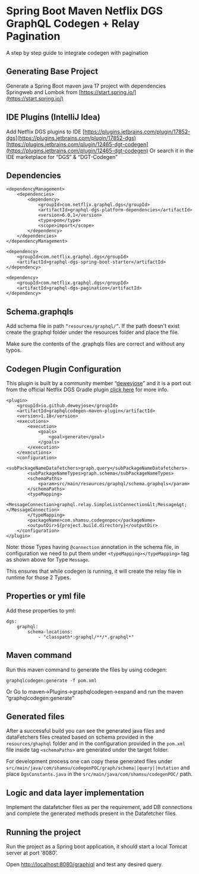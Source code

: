 # Spring Boot Maven Netflix DGS GraphQL Codegen + Relay Pagination

A step by step guide to integrate codegen with pagination

## Generating Base Project

Generate a Spring Boot maven java 17 project with dependencies Springweb and Lombok from [https://start.spring.io/](https://start.spring.io/)

## IDE Plugins (IntelliJ Idea)

Add Netflix DGS plugins to IDE
[https://plugins.jetbrains.com/plugin/17852-dgs](https://plugins.jetbrains.com/plugin/17852-dgs)
[https://plugins.jetbrains.com/plugin/12465-dgt-codegen](https://plugins.jetbrains.com/plugin/12465-dgt-codegen)
Or search it in the IDE marketplace for “DGS” & “DGT-Codegen”

## Dependencies

    <dependencyManagement>
	    <dependencies>
		    <dependency>
			    <groupId>com.netflix.graphql.dgs</groupId>
			    <artifactId>graphql-dgs-platform-dependencies</artifactId>
			    <version>6.0.1</version>
			    <type>pom</type>
			    <scope>import</scope>
		    </dependency>
	    </dependencies>
    </dependencyManagement>

    <dependency>
	    <groupId>com.netflix.graphql.dgs</groupId>
	    <artifactId>graphql-dgs-spring-boot-starter</artifactId>
    </dependency>

    <dependency>
	    <groupId>com.netflix.graphql.dgs</groupId>
	    <artifactId>graphql-dgs-pagination</artifactId>
    </dependency>

## Schema.graphqls

Add schema file in path `“resources/graphql/”`. If the path doesn't exist create the graphql folder under the resources folder and place the file.

Make sure the contents of the .graphqls files are correct and without any typos.

## Codegen Plugin Configuration

This plugin is built by a community member “[deweyjose](https://github.com/deweyjose/graphqlcodegen)” and it is a port out from the official Netflix DGS Gradle plugin [click here](https://netflix.github.io/dgs/generating-code-from-schema/) for more info.

    <plugin>
	    <groupId>io.github.deweyjose</groupId>
	    <artifactId>graphqlcodegen-maven-plugin</artifactId>
	    <version>1.18</version>
	    <executions>
		    <execution>
			    <goals>
				    <goal>generate</goal>
			    </goals>
		    </execution>
	    </executions>
	    <configuration>
		    <subPackageNameDatafetchers>graph.query</subPackageNameDatafetchers>
		    <subPackageNameTypes>graph.schema</subPackageNameTypes>
		    <schemaPaths>
			    <param>src/main/resources/graphql/schema.graphqls</param>
		    </schemaPaths>
		    <typeMapping>
			    <MessageConnection>graphql.relay.SimpleListConnection&lt;Message&gt;</MessageConnection>
		    </typeMapping>
		    <packageName>com.shamsu.codegenpoc</packageName>
		    <outputDir>${project.build.directory}</outputDir>
	    </configuration>
    </plugin>

Note: those Types having `@connection` annotation in the schema file, in configuration we need to put them under `<typeMapping></typeMapping>` tag as shown above for Type `Message`.

This ensures that while codegen is running, it will create the relay file in runtime for those 2 Types.

## Properties or yml file

Add these properties to yml:

    dgs:
    	graphql:
    		schema-locations:
    			- "classpath*:graphql/**/*.graphql*"

## Maven command

Run this maven command to generate the files by using codegen:

    graphqlcodegen:generate -f pom.xml

Or
Go to maven->Plugins->graphqlcodegen->expand and run the maven “graphqlcodegen:generate”

## Generated files

After a successful build you can see the generated java files and dataFetchers files created based on schema provided in the `resources/ghaphql` folder and in the configuration provided in the `pom.xml` file inside tag `<schemaPaths>` are generated under the target folder.

For development process one can copy these generated files under `src/main/java/com/shamsu/codegenPOC/graph/schema||query||mutation` and place `DgsConstants.java` in the `src/main/java/com/shamsu/codegenPOC/` path.

## Logic and data layer implementation


Implement the datafetcher files as per the requirement, add DB connections and complete the generated methods present in the Datafetcher files.

## Running the project

Run the project as a Spring boot application, it should start a local Tomcat server at port ‘8080’.

Open [http://localhost:8080/graphiql](http://localhost:8080/graphiql) and test any desired query.
